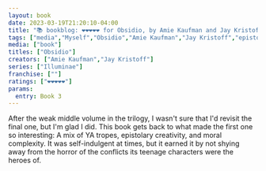 ```yaml
---
layout: book
date: 2023-03-19T21:20:10-04:00
title: "📚 bookblog: ❤️❤️❤️❤️❤️ for Obsidio, by Amie Kaufman and Jay Kristoff"
tags: ["media","Myself","Obsidio","Amie Kaufman","Jay Kristoff","epistolary media","YA fiction"]
media: ["book"]
titles: ["Obsidio"]
creators: ["Amie Kaufman","Jay Kristoff"]
series: ["Illuminae"]
franchise: [""]
ratings: ["❤️❤️❤️❤️❤️"]
params:
  entry: Book 3
---
```

After the weak middle volume in the trilogy, I wasn't sure that I'd revisit the final one, but I'm glad I did. This book gets back to what made the first one so interesting: A mix of YA tropes, epistolary creativity, and moral complexity. It was self-indulgent at times, but it earned it by not shying away from the horror of the conflicts its teenage characters were the heroes of.
